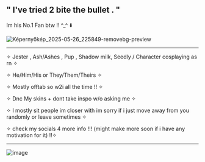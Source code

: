 ## " I've tried 2 bite the bullet . "


 Im his No.1 Fan btw !! ^_^ ⬇️ 

 ![Képernyőkép_2025-05-26_225849-removebg-preview](https://github.com/user-attachments/assets/81ac38e8-7acc-45a3-9b66-b78c1363a03d)



-----------------------------------------------------------------------------------------------------------------------------------------------------


✧ Jester , Ash/Ashes , Pup , Shadow milk, Seedly / Character cosplaying as rn ✧   

✧ He/Him/His or They/Them/Theirs ✧

✧ Mostly offtab so w2i all the time !! ✧

✧ Dnc My skins + dont take inspo w/o asking me ✧

✧ I mostly sit people im closer with im sorry if i just move away from you randomly or leave sometimes ✧ 

✧ check my socials 4 more info !!! (might make more soon if i have any motivation for it) !!✧



-----------------------------------------------------------------------------------------------------------------------------------------------------
![image](https://github.com/user-attachments/assets/97f77e4b-5e58-44f1-981d-c25645cac960)



































